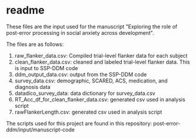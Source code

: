 # readme

These files are the input used for the manuscript "Exploring the role of post-error processing in social anxiety across development".

The files are as follows: 
1. raw_flanker_data.csv: Compiled trial-level flanker data for each subject 
2. clean_flanker_data.csv: cleaned and labeled trial-level flanker data. This is input to SSP-DDM code
3. ddm_output_data.csv: output from the SSP-DDM code
4. survey_data.csv: demographic, SCARED, ACS, medication, and diagnosis data
5. datadico_survey_data: data dictionary for survey_data.csv
6. RT_Acc_df_for_clean_flanker_data.csv: generated csv used in analysis script
7. rawFlankerLength.csv: generated csv used in analysis script

The scripts used for this project are found in this repository: post-error-ddm/input/manuscript-code
